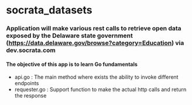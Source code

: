 # socrata_datasets

### Application will make various rest calls to retrieve open data exposed by the Delaware state government (https://data.delaware.gov/browse?category=Education) via dev.socrata.com
#### The objective of this app is to learn Go fundamentals 


- api.go : The main method where exists the ability to invoke different endpoints
- requester.go : Support function to make the actual http calls and return the response
